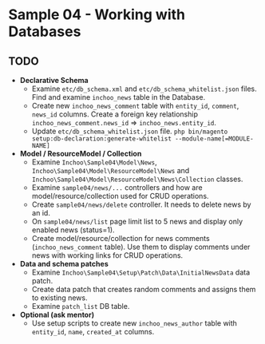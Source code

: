 # Sample 04 - Working with Databases

## TODO
* **Declarative Schema**
    * Examine `etc/db_schema.xml` and `etc/db_schema_whitelist.json` files. Find and examine `inchoo_news` table 
      in the Database.
    * Create new `inchoo_news_comment` table with `entity_id`, `comment`, `news_id` columns. Create a foreign key 
      relationship `inchoo_news_comment.news_id` => `inchoo_news.entity_id`.
    * Update `etc/db_schema_whitelist.json` file. 
      `php bin/magento setup:db-declaration:generate-whitelist --module-name[=MODULE-NAME]`
* **Model / ResourceModel / Collection**
    * Examine `Inchoo\Sample04\Model\News`, `Inchoo\Sample04\Model\ResourceModel\News` and 
      `Inchoo\Sample04\Model\ResourceModel\News\Collection` classes.
    * Examine `sample04/news/...` controllers and how are model/resource/collection used for CRUD operations.
    * Create `sample04/news/delete` controller. It needs to delete news by an id.
    * On `sample04/news/list` page limit list to 5 news and display only enabled news (status=1). 
    * Create model/resource/collection for news comments (`inchoo_news_comment` table). Use them to display comments 
      under news with working links for CRUD operations.
* **Data and schema patches**
    * Examine `Inchoo\Sample04\Setup\Patch\Data\InitialNewsData` data patch.
    * Create data patch that creates random comments and assigns them to existing news.
    * Examine `patch_list` DB table.
* **Optional (ask mentor)**
    * Use setup scripts to create new `inchoo_news_author` table with `entity_id`, `name`, `created_at` columns.
